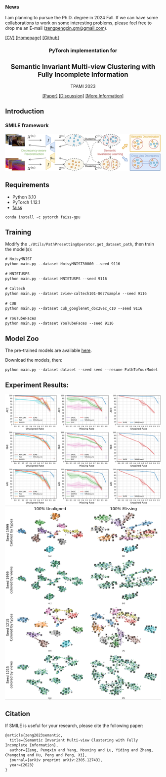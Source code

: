 ### News
I am planning to pursue the Ph.D. degree in 2024 Fall. If we can have some collaborations to work on some interesting problems, please feel free to drop me an E-mail ([zengpengxin.gm@gmail.com](mailto:zengpengxin.gm@gmail.com)). 

 [[CV]](https://github.com/PengxinZeng/PengxinZeng.github.io/blob/master/CV_Pengxin_SichuanUniversity.pdf)  [[Homepage]](https://pengxinzeng.github.io/)  [[Github]](https://github.com/PengxinZeng?tab=repositories)




<div align="center">


### PyTorch implementation for 

  ## Semantic Invariant Multi-view Clustering with Fully Incomplete Information

TPAMI 2023
  
[[Paper]](https://arxiv.org/abs/2305.12743)                [[Discussion]](https://github.com/PengxinZeng/2023-TPAMI-SMILE/issues)  [[More Information]](https://github.com/PengxinZeng?tab=repositories)
</div>


## Introduction

### SMILE framework
<img src="https://github.com/PengxinZeng/2023-TPAMI-SMILE/blob/main/Fig2.png"  width="740"  />

## Requirements

- Python 3.10
- PyTorch 1.12.1
- [faiss](https://anaconda.org/pytorch/faiss-gpu)
```
conda install -c pytorch faiss-gpu
```
  
## Training

Modify the ```./Utils/PathPresettingOperator.get_dataset_path```, then train the model(s):
```train
# NoisyMNIST 
python main.py --dataset NoisyMNIST30000 --seed 9116  
  
# MNISTUSPS 
python main.py --dataset MNISTUSPS --seed 9116
  
# Caltech     
python main.py --dataset 2view-caltech101-8677sample --seed 9116  
  
# CUB 
python main.py --dataset cub_googlenet_doc2vec_c10 --seed 9116  

# YouTubeFaces    
python main.py --dataset YouTubeFaces --seed 9116
```

## Model Zoo
The pre-trained models are available [here](https://drive.google.com/drive/folders/1M1XM5-ceeW6paYf4WaPFwfbcs_6wOg8_?usp=sharing). 


Download the models, then:
```
python main.py --dataset dataset --seed seed --resume PathToYourModel
```

## Experiment Results:
<img src="https://github.com/PengxinZeng/2023-TPAMI-SMILE/blob/main/Exp2.png"  width="740"  />
<img src="https://github.com/PengxinZeng/2023-TPAMI-SMILE/blob/main/Exp3.png"  width="600"  />



## Citation

If SMILE is useful for your research, please cite the following paper:

```
@article{zeng2023semantic,
  title={Semantic Invariant Multi-view Clustering with Fully Incomplete Information},
  author={Zeng, Pengxin and Yang, Mouxing and Lu, Yiding and Zhang, Changqing and Hu, Peng and Peng, Xi},
  journal={arXiv preprint arXiv:2305.12743},
  year={2023}
}
```





































